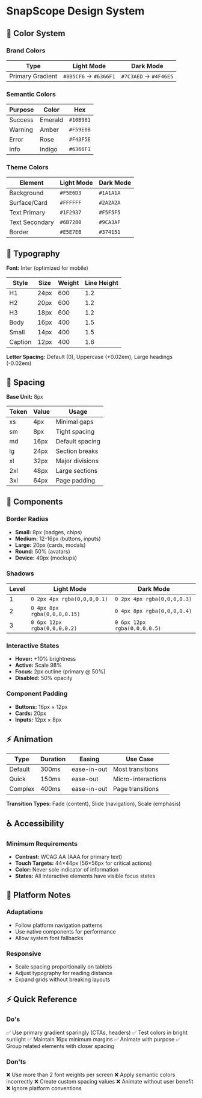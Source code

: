 # SnapScope Design System

## 🎨 Color System

### Brand Colors

| Type             | Light Mode            | Dark Mode             |
| ---------------- | --------------------- | --------------------- |
| Primary Gradient | `#8B5CF6` → `#6366F1` | `#7C3AED` → `#4F46E5` |

### Semantic Colors

| Purpose | Color   | Hex       |
| ------- | ------- | --------- |
| Success | Emerald | `#10B981` |
| Warning | Amber   | `#F59E0B` |
| Error   | Rose    | `#F43F5E` |
| Info    | Indigo  | `#6366F1` |

### Theme Colors

| Element        | Light Mode | Dark Mode |
| -------------- | ---------- | --------- |
| Background     | `#F5E6D3`  | `#1A1A1A` |
| Surface/Card   | `#FFFFFF`  | `#2A2A2A` |
| Text Primary   | `#1F2937`  | `#F5F5F5` |
| Text Secondary | `#6B7280`  | `#9CA3AF` |
| Border         | `#E5E7EB`  | `#374151` |

## 📝 Typography

**Font:** Inter (optimized for mobile)

| Style   | Size | Weight | Line Height |
| ------- | ---- | ------ | ----------- |
| H1      | 24px | 600    | 1.2         |
| H2      | 20px | 600    | 1.2         |
| H3      | 18px | 600    | 1.2         |
| Body    | 16px | 400    | 1.5         |
| Small   | 14px | 400    | 1.5         |
| Caption | 12px | 400    | 1.6         |

**Letter Spacing:** Default (0), Uppercase (+0.02em), Large headings (-0.02em)

## 📐 Spacing

**Base Unit:** 8px

| Token | Value | Usage           |
| ----- | ----- | --------------- |
| xs    | 4px   | Minimal gaps    |
| sm    | 8px   | Tight spacing   |
| md    | 16px  | Default spacing |
| lg    | 24px  | Section breaks  |
| xl    | 32px  | Major divisions |
| 2xl   | 48px  | Large sections  |
| 3xl   | 64px  | Page padding    |

## 🎯 Components

### Border Radius

- **Small:** 8px (badges, chips)
- **Medium:** 12-16px (buttons, inputs)
- **Large:** 20px (cards, modals)
- **Round:** 50% (avatars)
- **Device:** 40px (mockups)

### Shadows

| Level | Light Mode                   | Dark Mode                    |
| ----- | ---------------------------- | ---------------------------- |
| 1     | `0 2px 4px rgba(0,0,0,0.1)`  | `0 2px 4px rgba(0,0,0,0.3)`  |
| 2     | `0 4px 8px rgba(0,0,0,0.15)` | `0 4px 8px rgba(0,0,0,0.4)`  |
| 3     | `0 6px 12px rgba(0,0,0,0.2)` | `0 6px 12px rgba(0,0,0,0.5)` |

### Interactive States

- **Hover:** +10% brightness
- **Active:** Scale 98%
- **Focus:** 2px outline (primary @ 50%)
- **Disabled:** 50% opacity

### Component Padding

- **Buttons:** 16px × 12px
- **Cards:** 20px
- **Inputs:** 12px × 8px

## ⚡ Animation

| Type    | Duration | Easing      | Use Case           |
| ------- | -------- | ----------- | ------------------ |
| Default | 300ms    | ease-in-out | Most transitions   |
| Quick   | 150ms    | ease-out    | Micro-interactions |
| Complex | 400ms    | ease-in-out | Page transitions   |

**Transition Types:** Fade (content), Slide (navigation), Scale (emphasis)

## ♿ Accessibility

### Minimum Requirements

- **Contrast:** WCAG AA (AAA for primary text)
- **Touch Targets:** 44×44px (56×56px for critical actions)
- **Color:** Never sole indicator of information
- **States:** All interactive elements have visible focus states

## 📱 Platform Notes

### Adaptations

- Follow platform navigation patterns
- Use native components for performance
- Allow system font fallbacks

### Responsive

- Scale spacing proportionally on tablets
- Adjust typography for reading distance
- Expand grids without breaking layouts

## ⚡ Quick Reference

### Do's

✅ Use primary gradient sparingly (CTAs, headers)
✅ Test colors in bright sunlight
✅ Maintain 16px minimum margins
✅ Animate with purpose
✅ Group related elements with closer spacing

### Don'ts

❌ Use more than 2 font weights per screen
❌ Apply semantic colors incorrectly
❌ Create custom spacing values
❌ Animate without user benefit
❌ Ignore platform conventions
